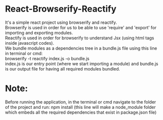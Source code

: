 # React-Browserify-Reactify<br />
It's a simple react project using browserify and reactify.<br />
Browserify is used in order for us to be able to use 'require' and 'export' for importing and exporting modules.<br />
Reactify is used in order for browserify to understand Jsx (using html tags inside javascript codes).<br />
We bundle modules as a dependencies tree in a bundle.js file using this line in terminal or cmd: <br />browserify -t reactify index.js -o bundle.js<br />
index.js is our entry point (where we start importing a module) and bundle.js is our output file for having all required modules bundled.<br />

# Note:
Before running the application, in the terminal or cmd navigate to the folder of the project and run: npm install (this line will make a node_module folder which embeds all the required dependencies that exist in package.json file)
